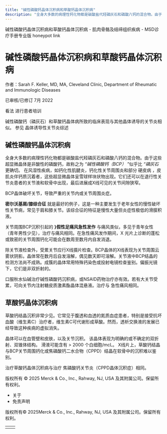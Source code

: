 ```yaml
---
title: "碱性磷酸钙晶体沉积病和草酸钙晶体沉积病"
description: "全身大多数的病理性钙化物都是碳酸盐代羟磷灰石和磷酸八钙的混合物。由于这些超显微晶体是非酸性的磷酸钙，故称之为 _“碱性磷酸钙（BCP）_ ”似乎比 _“磷灰石_ 更确切。 在风湿性疾病，如钙化性肌腱炎，钙化性关节周围炎和部分 硬皮病 ，皮肌炎伴钙质沉着者，这些超显微晶体呈雪球样块状物出现。它们还可以在退行性关节炎患者的关节液和软骨中出现，最后进展成X线可见的关节间隙狭窄。"
---
```


﻿碱性磷酸钙晶体沉积病和草酸钙晶体沉积病 \- 肌肉骨骼及结缔组织疾病 \- MSD诊疗手册专业版 honeypot link

# 碱性磷酸钙晶体沉积病和草酸钙晶体沉积病

作者：Sarah F. Keller, MD, MA, Cleveland Clinic, Department of Rheumatic and Immunologic Diseases

已审核/已修订 7月 2022

看法 进行患者培训

碱性磷酸钙（磷灰石）和草酸钙晶体病所致的临床表现与其他晶体诱导的关节炎相似。 参见 晶体诱导性关节炎综述

## 碱性磷酸钙晶体沉积病

全身大多数的病理性钙化物都是碳酸盐代羟磷灰石和磷酸八钙的混合物。由于这些超显微晶体是非酸性的磷酸钙，故称之为 _“碱性磷酸钙（BCP）_ ”似乎比 _“磷灰石_ 更确切。 在风湿性疾病，如钙化性肌腱炎，钙化性关节周围炎和部分 硬皮病 ，皮肌炎伴钙质沉着者，这些超显微晶体呈雪球样块状物出现。它们还可以在退行性关节炎患者的关节液和软骨中出现，最后进展成X线可见的关节间隙狭窄。

BCP晶体破坏关节，导致严重的关节内或关节周围炎症。

**密尔沃基肩/膝综合征** 就是最好的例子，这是一种主要发生于老年女性的慢性破坏性关节病，常见于肩和膝关节。该综合征的特征是慢性大量但炎症性极低的滑膜积液。

关节周围BCP沉积引起的 **}假性足痛风急性发作** 与痛风类似，多见于青年女性（青年男性少见），治疗与痛风相同。在急性痛风发作期间，X 光片上诊断的蓬松或致密的关节周围钙化可能会在数周至数月内自发消退。

除关节液检查外，受累关节应行X线摄片检查。BCP晶体的X线表现为关节周围云雾状阴影。晶体常在数月后自发溶解，偶见数天即可溶解。关节液中BCP结晶的检测方法尚不成熟。成簇的晶体常用特殊钙染色或投射电镜检查鉴别。偏振光镜下，它们是非双折射的。

口服秋水仙碱治疗碱性磷酸钙沉积病，或NSAID药物治疗亦有效。若有大关节受累，可向关节内注射糖皮质激素酯晶体混悬液。治疗与 急性痛风相同。

## 草酸钙晶体沉积病

草酸钙结晶沉积非常少见。它常见于腹透和血透的氮质血症患者，特别是接受抗坏血酸（维生素C）治疗者，维生素C可代谢形成草酸。然而，透析交换液的发展已经导致这种疾病的虚拟消失。

晶体可以在血管壁和皮肤，以及关节沉积。 该晶体表现为明确的或不确定的双折射、双锥体结构。 滑液可能含有 \> 2000 个白细胞/mcL。 X线片上，草酸钙结晶与BCP关节周围钙化或焦磷酸钙二水合物（CPPD）结晶在软骨中的沉积难以鉴别。

治疗草酸钙晶体沉积病与治疗 焦磷酸钙关节炎（CPPD晶体沉积症）相同。



版权所有 © 2025
Merck & Co., Inc., Rahway, NJ, USA 及其附属公司。保留所有权利。

- 关于
- 免责声明

版权所有© 2025Merck & Co., Inc., Rahway, NJ, USA 及其附属公司。保留所有权利。

|     |     |
| --- | --- |
|  |  |